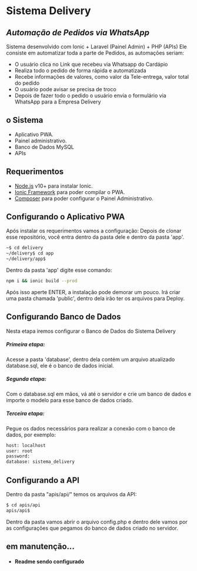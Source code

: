 # Sistema Delivery
## _Automação de Pedidos via WhatsApp_

Sistema desenvolvido com Ionic + Laravel (Painel Admin) + PHP (APIs)
Ele consiste em automatizar toda a parte de Pedidos, as automações seriam:

- O usuário clica no Link que recebeu via Whatsapp do Cardápio
- Realiza todo o pedido de forma rápida e automatizada
- Recebe informações de valores, como valor da Tele-entrega, valor total do pedido
- O usuário pode avisar se precisa de troco
- Depois de fazer todo o pedido o usuário envia o formulário via WhatsApp para a Empresa Delivery

## o Sistema

- Aplicativo PWA.
- Painel administrativo.
- Banco de Dados MySQL
- APIs

## Requerimentos

- [Node.js](https://nodejs.org/) v10+ para instalar Ionic.
- [Ionic Framework](https://ionicframework.com/docs/) para poder compilar o PWA.
- [Composer](https://getcomposer.org/) para poder configurar o Painel Administrativo.


## Configurando o Aplicativo PWA

Após instalar os requerimentos vamos a configuração:
Depois de clonar esse repositório, você entra dentro da pasta dele e dentro da pasta  'app'.

```sh
~$ cd delivery
~/delivery$ cd app
~/delivery/app$
```

Dentro da pasta 'app' digite esse comando:

```sh
npm i && ionic build --prod
```
Após isso aperte ENTER, a instalação pode demorar um pouco.
Irá criar uma pasta chamada 'public', dentro dela irão ter os arquivos para Deploy.

## Configurando Banco de Dados

Nesta etapa iremos configurar o Banco de Dados do Sistema Delivery

##### Primeira etapa:
Acesse a pasta 'database', dentro dela contém um arquivo atualizado database.sql, ele é o banco de dados inicial.

##### Segunda etapa:
Com o database.sql em mãos, vá até o servidor e crie um banco de dados e importe o modelo para esse banco de dados criado.

##### Terceira etapa:
Pegue os dados necessários para realizar a conexão com o banco de dados, por exemplo:

```sh
host: localhost
user: root
password:
database: sistema_delivery
```

## Configurando a API

Dentro da pasta "apis/api/" temos os arquivos da API:

```sh
$ cd apis/api
apis/api$
```

Dentro da pasta vamos abrir o arquivo config.php e dentro dele vamos por as configurações que pegamos do banco de dados criado no servidor.


## em manutenção...
- #### Readme sendo configurado